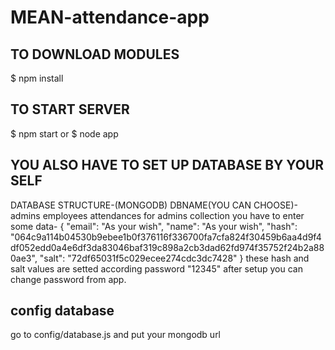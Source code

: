 # MEAN-attendance-app
 
 ## TO DOWNLOAD MODULES 
 $ npm install
 
 ## TO START SERVER
 $ npm start or $ node app
 
 ## YOU ALSO HAVE TO SET UP DATABASE BY YOUR SELF
 DATABASE STRUCTURE-(MONGODB)
    DBNAME(YOU CAN CHOOSE)-
            admins
            employees
            attendances
   for admins collection you have to enter some data-
   {
     "email": "As your wish",
     "name": "As your wish",
     "hash": "064c9a114b04530b9ebee1b0f376116f336700fa7cfa824f30459b6aa4d9f4df052edd0a4e6df3da83046baf319c898a2cb3dad62fd974f35752f24b2a880ae3",
     "salt": "72df65031f5c029ecee274cdc3dc7428"
   }
   these hash and salt values are setted according password "12345" after setup you can change password from app.
   
 ## config database 
 go to config/database.js and put your mongodb url
